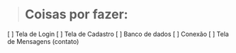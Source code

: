 > # Coisas por fazer:

[ ] Tela de Login
[ ] Tela de Cadastro
[ ] Banco de dados
[ ] Conexão
[ ] Tela de Mensagens (contato)
